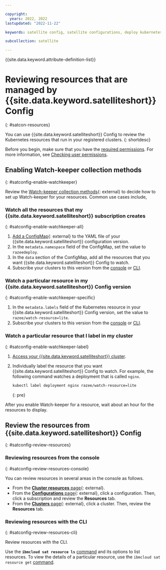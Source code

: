 ```yaml
---

copyright:
  years: 2022, 2022
lastupdated: "2022-11-22"

keywords: satellite config, satellite configurations, deploy kubernetes resources with satellite, satellite deploy apps, satellite subscription, satellite version

subcollection: satellite

---
```


{{site.data.keyword.attribute-definition-list}}

# Reviewing resources that are managed by {{site.data.keyword.satelliteshort}} Config
{: #satcon-resources}

You can use {{site.data.keyword.satelliteshort}} Config to review the Kubernetes resources that run in your registered clusters.
{: shortdesc}

Before you begin, make sure that you have the [required permissions](/docs/satellite?topic=satellite-iam#iam-resource-config). For more information, see [Checking user permissions](/docs/satellite?topic=satellite-iam-assign-access#checking-perms).

## Enabling Watch-keeper collection methods
{: #satconfig-enable-watchkeeper}

Review the [Watch-keeper collection methods](https://github.com/razee-io/WatchKeeper#collection-methods){: external} to decide how to set up Watch-keeper for your resources. Common use cases include,

### Watch all the resources that my {{site.data.keyword.satelliteshort}} subscription creates
{: #satconfig-enable-watchkeeper-all}

1. [Add a ConfigMap](https://github.com/razee-io/WatchKeeper#watch-by-resource){: external} to the YAML file of your {{site.data.keyword.satelliteshort}} configuration version. 
2. In the `metadata.namespace` field of the ConfigMap, set the value to `razeedeploy`.
3. In the `data` section of the ConfigMap, add all the resources that you want {{site.data.keyword.satelliteshort}} Config to watch.
4. Subscribe your clusters to this version from the [console](/docs/satellite?topic=satellite-satcon-manage#create-satconfig-ui) or [CLI](/docs/satellite?topic=satellite-satcon-manage#create-satconfig-cli).

### Watch a particular resource in my {{site.data.keyword.satelliteshort}} Config version
{: #satconfig-enable-watchkeeper-specific}

1. In the `metadata.labels` field of the Kubernetes resource in your {{site.data.keyword.satelliteshort}} Config version, set the value to `razee/watch-resource=lite`.
2. Subscribe your clusters to this version from the [console](/docs/satellite?topic=satellite-satcon-manage#create-satconfig-ui) or [CLI](/docs/satellite?topic=satellite-satcon-manage#create-satconfig-cli).

### Watch a particular resource that I label in my cluster
{: #satconfig-enable-watchkeeper-label}

1. [Access your {{site.data.keyword.satelliteshort}} cluster](/docs/openshift?topic=openshift-access_cluster#access_cluster_sat).
2. Individually label the resource that you want {{site.data.keyword.satelliteshort}} Config to watch. For example, the following command watches a deployment that is called `nginx`.

    ```sh
    kubectl label deployment nginx razee/watch-resource=lite
    ```
    {: pre}
            
After you enable Watch-keeper for a resource, wait about an hour for the resources to display.

## Review the resources from {{site.data.keyword.satelliteshort}} Config
{: #satconfig-review-resources}

### Reviewing resources from the console
{: #satconfig-review-resources-console}

You can review resources in several areas in the console as follows.

* From the [**Cluster resources** page](https://cloud.ibm.com/satellite/resources){: external}. 
* From the [**Configurations** page](https://cloud.ibm.com/satellite/configuration){: external}, click a configuration. Then, click a subscription and review the **Resources** tab.
* From the [**Clusters** page](https://cloud.ibm.com/satellite/clusters){: external}, click a cluster. Then, review the **Resources** tab.

### Reviewing resources with the CLI
{: #satconfig-review-resources-cli}

Review resources with the CLI.

Use the **`ibmcloud sat resource ls`** [command](/docs/satellite?topic=satellite-satellite-cli-reference#cli-resource-ls) and its options to list resources. To view the details of a particular resource, use the `ibmcloud sat resource get` [command](/docs/satellite?topic=satellite-satellite-cli-reference#cli-resource-get).

